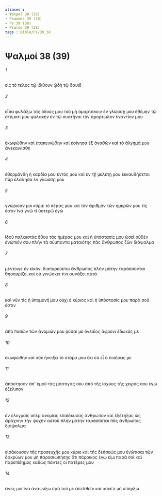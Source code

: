 ```yaml
---
aliases : 
- Ψαλμοί 38 (39)
- Psaumes 39 (38)
- Ps 39 (38)
- Psalms 39 (38)
tags : Bible/Ps/39_38
---
```


# Ψαλμοί 38 (39)

###### 1
εἰς τὸ τέλος τῷ ιδιθουν ᾠδὴ τῷ δαυιδ
###### 2
εἶπα φυλάξω τὰς ὁδούς μου τοῦ μὴ ἁμαρτάνειν ἐν γλώσσῃ μου ἐθέμην τῷ στόματί μου φυλακὴν ἐν τῷ συστῆναι τὸν ἁμαρτωλὸν ἐναντίον μου
###### 3
ἐκωφώθην καὶ ἐταπεινώθην καὶ ἐσίγησα ἐξ ἀγαθῶν καὶ τὸ ἄλγημά μου ἀνεκαινίσθη
###### 4
ἐθερμάνθη ἡ καρδία μου ἐντός μου καὶ ἐν τῇ μελέτῃ μου ἐκκαυθήσεται πῦρ ἐλάλησα ἐν γλώσσῃ μου
###### 5
γνώρισόν μοι κύριε τὸ πέρας μου καὶ τὸν ἀριθμὸν τῶν ἡμερῶν μου τίς ἐστιν ἵνα γνῶ τί ὑστερῶ ἐγώ
###### 6
ἰδοὺ παλαιστὰς ἔθου τὰς ἡμέρας μου καὶ ἡ ὑπόστασίς μου ὡσεὶ οὐθὲν ἐνώπιόν σου πλὴν τὰ σύμπαντα ματαιότης πᾶς ἄνθρωπος ζῶν διάψαλμα
###### 7
μέντοιγε ἐν εἰκόνι διαπορεύεται ἄνθρωπος πλὴν μάτην ταράσσονται θησαυρίζει καὶ οὐ γινώσκει τίνι συνάξει αὐτά
###### 8
καὶ νῦν τίς ἡ ὑπομονή μου οὐχὶ ὁ κύριος καὶ ἡ ὑπόστασίς μου παρὰ σοῦ ἐστιν
###### 9
ἀπὸ πασῶν τῶν ἀνομιῶν μου ῥῦσαί με ὄνειδος ἄφρονι ἔδωκάς με
###### 10
ἐκωφώθην καὶ οὐκ ἤνοιξα τὸ στόμα μου ὅτι σὺ εἶ ὁ ποιήσας με
###### 11
ἀπόστησον ἀπ' ἐμοῦ τὰς μάστιγάς σου ἀπὸ τῆς ἰσχύος τῆς χειρός σου ἐγὼ ἐξέλιπον
###### 12
ἐν ἐλεγμοῖς ὑπὲρ ἀνομίας ἐπαίδευσας ἄνθρωπον καὶ ἐξέτηξας ὡς ἀράχνην τὴν ψυχὴν αὐτοῦ πλὴν μάτην ταράσσεται πᾶς ἄνθρωπος διάψαλμα
###### 13
εἰσάκουσον τῆς προσευχῆς μου κύριε καὶ τῆς δεήσεώς μου ἐνώτισαι τῶν δακρύων μου μὴ παρασιωπήσῃς ὅτι πάροικος ἐγώ εἰμι παρὰ σοὶ καὶ παρεπίδημος καθὼς πάντες οἱ πατέρες μου
###### 14
ἄνες μοι ἵνα ἀναψύξω πρὸ τοῦ με ἀπελθεῖν καὶ οὐκέτι μὴ ὑπάρξω
